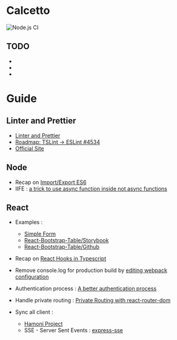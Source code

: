 # Calcetto
![Node.js CI](https://github.com/paolocattani/calcetto/workflows/Node.js%20CI/badge.svg?branch=develop&event=push)

## TODO
-
-
-

# Guide

## Linter and Prettier
- [Linter and Prettier](https://www.robertcooper.me/using-eslint-and-prettier-in-a-typescript-project)
- [Roadmap: TSLint -> ESLint #4534](https://github.com/palantir/tslint/issues/4534)
 - [Official Site](https://eslint.org/docs/user-guide/configuring)

## Node
- Recap on [Import/Export ES6](https://medium.com/@etherealm/named-export-vs-default-export-in-es6-affb483a0910)
- IIFE : [a trick to use async function inside not async functions](https://medium.com/javascript-in-plain-english/https-medium-com-javascript-in-plain-english-stop-feeling-iffy-about-using-an-iife-7b0292aba174)


## React
- Examples :
  - [Simple Form](https://www.carlrippon.com/building-super-simple-react-form-component-typescript-basics/)
  - [React-Bootstrap-Table/Storybook](https://react-bootstrap-table.github.io/react-bootstrap-table2/storybook/index.html?selectedKind=Cell%20Editing&selectedStory=Click%20to%20Edit&full=0&addons=1&stories=1&panelRight=0&addonPanel=storybook%2Factions%2Factions-panel)
  - [React-Bootstrap-Table/Github](https://github.com/react-bootstrap-table/react-bootstrap-table2)

- Recap on [React Hooks in Typescript](https://medium.com/@jrwebdev/react-hooks-in-typescript-88fce7001d0d)
- Remove console.log for production build by [editing webpack configuration](https://stackoverflow.com/questions/56276325/how-can-remove-console-log-in-the-production-build-of-a-react-application-create)
- Authentication process : [A better authentication process](https://stackoverflow.com/questions/59422159/redirecting-a-user-to-the-page-they-requested-after-successful-authentication-wi/59423442#59423442)
- Handle private routing : [Private Routing with react-router-dom](https://stackoverflow.com/questions/47747754/how-to-rewrite-the-protected-router-using-typescript-and-react-router-4-and-5)
- Sync all client :
  - [Hamoni Project](https://github.com/pmbanugo/realtime-react-datatable)
  - SSE - Server Sent Events : [express-sse](https://www.npmjs.com/package/express-sse)
